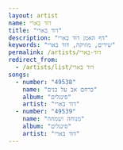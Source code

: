```yaml
---
layout: artist
name: דוד בארי
title: "דוד בארי"
description: "דף האמן דוד בארי"
keywords: "שירים, מוזיקה, דוד בארי"
permalink: /artists/דוד-בארי
redirect_from:
  - /artists/list/דוד בארי
songs:
  - number: "49538"
    name: "כרחם אב על בנים"
    album: "סינגלים"
    artist: "דוד בארי"
  - number: "49539"
    name: "מנוחה ושמחה"
    album: "סינגלים"
    artist: "דוד בארי"
---
```

